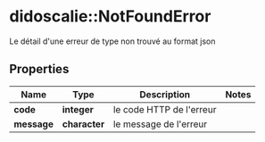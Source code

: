 # didoscalie::NotFoundError

Le détail d'une erreur de type non trouvé au format json

## Properties
Name | Type | Description | Notes
------------ | ------------- | ------------- | -------------
**code** | **integer** | le code HTTP de l&#39;erreur | 
**message** | **character** | le message de l&#39;erreur | 



